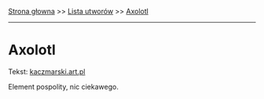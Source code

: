 [Strona głowna](../index.md) >> [Lista utworów](../list.md) >> [Axolotl](22.md)

---

# Axolotl

Tekst: [kaczmarski.art.pl](https://www.kaczmarski.art.pl/tworczosc/wiersze/axolotl/)

Element pospolity, nic ciekawego.